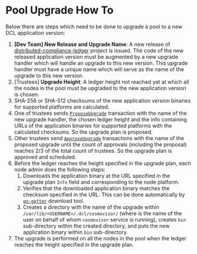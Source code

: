 # Pool Upgrade How To

Below there are steps which need to be done to upgrade a pool to a new DCL
application version:

1. **[Dev Team] New Release and Upgrade Name**: A new release of
   [distributed-compliance-ledger](https://github.com/zigbee-alliance/distributed-compliance-ledger)
   project is issued. The code of the new released application version must be
   augmented by a new upgrade handler which will handle an upgrade to this new
   version. This upgrade handler must have a unique name which will serve as the
   name of the upgrade to this new version.
2. [Trustees] **Upgrade Height**: A ledger height not reached yet at which all the nodes in the pool must be
   upgraded to the new application version is chosen.
3. SHA-256 or SHA-512 checksums of the new application version binaries for
   supported platforms are calculated.
4. One of trustees sends [`ProposeUpgrade`](./transactions.md#propose_upgrade)
   transaction with the name of the new upgrade handler, the chosen ledger
   height and the info containing URLs of the application binaries for supported
   platforms with the calculated checksums. So the upgrade plan is proposed.
5. Other trustees send [`ApproveUpgrade`](./transactions.md#approve_upgrade)
   transactions with the name of the proposed upgrade until the count of
   approvals (including the proposal) reaches 2/3 of the total count of
   trustees. So the upgrade plan is approved and scheduled.
6. Before the ledger reaches the height specified in the upgrade plan, each node
   admin does the following steps:
    1. Downloads the application binary at the URL specified in the upgrade plan
       `Info` field and corresponding to the node platform.
    2. Verifies that the downloaded application binary matches the checksum
       specified in the URL. This can be done automatically by
       [`go-getter`](https://github.com/hashicorp/go-getter) download tool.
    3. Creates a directory with the name of the upgrade within
       `/var/lib/<USERNAME>/.dcl/cosmovisor/` (where <USERNAME> is the name of
       the user on behalf of whom `cosmovisor` service is running), creates
       `bin` sub-directory within the created directory, and puts the new
       application binary within `bin` sub-directory.
7. The upgrade is performed on all the nodes in the pool when the ledger reaches
   the height specified in the upgrade plan.
